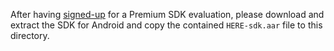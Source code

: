 After having [signed-up](https://developer.here.com/?create=Evaluation&keepState=true&step=terms) for a Premium SDK evaluation, please download and extract the SDK for Android and copy the contained `HERE-sdk.aar` file to this directory.
